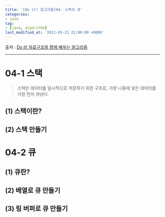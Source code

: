 ```yaml
---
title: '[Do it! 알고리즘]04. 스택과 큐'
categories:
- java
tag:
- [java, algorithm]
last_modified_at: '2021-01-21 22:00:00 +0800'
---
```


출처 : [Do it! 자료구조와 함께 배우는 알고리즘](http://www.easyspub.co.kr/20_Menu/BookView/B001/299/PUB)

---

# 04-1 스택

> 스택은 데이터를 일시적으로 저장하기 위한 구조로, 가장 나중에 넣은 데이터를 가장 먼저 꺼낸다.

## (1) 스택이란?

## (2) 스택 만들기

# 04-2 큐

## (1) 큐란?

## (2) 배열로 큐 만들기

## (3) 링 버퍼로 큐 만들기 
